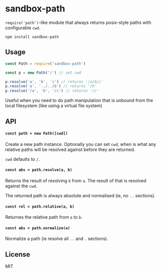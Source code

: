 # sandbox-path

`require('path')`-like module that always returns posix-style paths with configurable `cwd`.

```
npm install sandbox-path
```

## Usage

``` js
const Path = require('sandbox-path')

const p = new Path('/') // set cwd

p.resolve('a', 'b', 'c') // returns '/a/b/c'
p.resolve('a', '../../b') // returns '/b'
p.resolve('/a', 'b', '/c') // returns '/c'
```

Useful when you need to do path manipulation that is unbound from the local filesystem (like using a virtual file system)

## API

#### `const path = new Path([cwd])`

Create a new path instance. Optionally you can set `cwd`, when is what any
relative paths will be resolved against before they are returned.

`cwd` defaults to `/`.

#### `const abs = path.resolve(a, b)`

Returns the result of resolving `b` from `a`.
The result of that is resolved against the `cwd`.

The returned path is always absolute and normalised (ie, no `..` sections).

#### `const rel = path.relative(a, b)`

Returnes the relative path from `a` to `b`.

#### `const abs = path.normalize(a)`

Normalize a path (ie resolve all `..` and `.` sections).

## License

MIT
